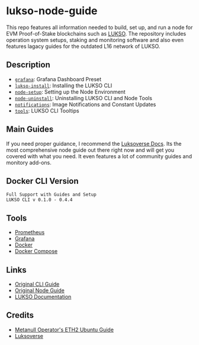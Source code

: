 # lukso-node-guide

This repo features all information needed to build, set up, and run a node for EVM Proof-of-Stake blockchains such as [LUKSO](https://docs.lukso.tech/). The repository includes operation system setups, staking and monitoring software and also even features lagacy guides for the outdated L16 network of LUKSO.

## Description

- [`grafana`](./grafana/): Grafana Dashboard Preset
- [`lukso-install`](./lukso-install/): Installing the LUKSO CLI
- [`node-setup`](./node-setup/): Setting up the Node Environment
- [`node-uninstall`](./node-uninstall/): Uninstalling LUKSO CLI and Node Tools
- [`notifications`](./notifications/): Image Notifications and Constant Updates
- [`tools`](./tools/): LUKSO CLI Tooltips

## Main Guides

If you need proper guidance, I recommend the [Luksoverse Docs](https://docs.luksoverse.io/). Its the most comprehensive node guide out there right now and will get you covered with what you need. It even features a lot of community guides and monitory add-ons.

## Docker CLI Version

```
Full Support with Guides and Setup
LUKSO CLI v 0.1.0 - 0.4.4
```

## Tools

- [Prometheus](https://prometheus.io/)
- [Grafana](https://grafana.com/)
- [Docker](https://docs.docker.com/)
- [Docker Compose](https://docs.docker.com/compose/)

## Links

- [Original CLI Guide](https://luksoverse.io/2022/04/l16-re-spin-extra-tools-and-explanation/)
- [Original Node Guide](https://github.com/lykhonis/lukso-node-guide)
- [LUKSO Documentation](https://docs.lukso.tech/networks/l16-testnet/run-node)

## Credits

- [Metanull Operator's ETH2 Ubuntu Guide](https://github.com/metanull-operator/eth2-ubuntu)
- [Luksoverse](https://docs.luksoverse.io)
